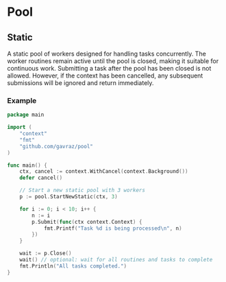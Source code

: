 # Pool

## Static
A static pool of workers designed for handling tasks concurrently. The worker routines remain active until the
pool is closed, making it suitable for continuous work. Submitting a task after the pool has been closed is not allowed.
However, if the context has been cancelled, any subsequent submissions will be ignored and return immediately.

### Example
```go
package main

import (
	"context"
	"fmt"
	"github.com/gavraz/pool"
)

func main() {
	ctx, cancel := context.WithCancel(context.Background())
	defer cancel()

	// Start a new static pool with 3 workers
	p := pool.StartNewStatic(ctx, 3)

	for i := 0; i < 10; i++ {
		n := i
		p.Submit(func(ctx context.Context) {
			fmt.Printf("Task %d is being processed\n", n)
		})
	}

	wait := p.Close()
	wait() // optional: wait for all routines and tasks to complete
	fmt.Println("All tasks completed.")
}

```